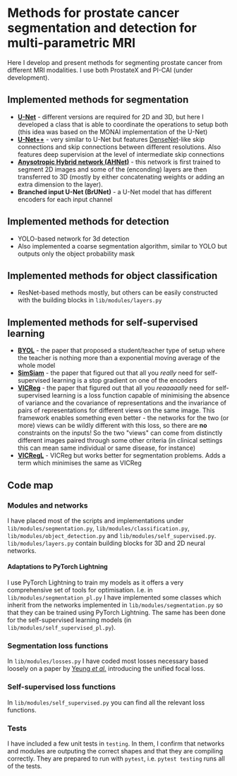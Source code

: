 # Methods for prostate cancer segmentation and detection for multi-parametric MRI

Here I develop and present methods for segmenting prostate cancer from different MRI modalities. I use both ProstateX and PI-CAI (under development).

## Implemented methods for segmentation

* [**U-Net**](https://www.nature.com/articles/s41592-018-0261-2) - different versions are required for 2D and 3D, but here I developed a class that is able to coordinate the operations to setup both (this idea was based on the MONAI implementation of the U-Net)
* [**U-Net++**](https://pubmed.ncbi.nlm.nih.gov/32613207/) - very similar to U-Net but features [DenseNet](https://arxiv.org/abs/1608.06993)-like skip connections and skip connections between different resolutions. Also features deep supervision at the level of intermediate skip connections
* [**Anysotropic Hybrid network (AHNet)**](https://arxiv.org/abs/1711.08580) - this network is first trained to segment 2D images and some of the (enconding) layers are then transferred to 3D (mostly by either concatenating weights or adding an extra dimension to the layer).
* **Branched input U-Net (BrUNet)** - a U-Net model that has different encoders for each input channel

## Implemented methods for detection

* YOLO-based network for 3d detection
* Also implemented a coarse segmentation algorithm, similar to YOLO but outputs only the object probability mask

## Implemented methods for object classification

* ResNet-based methods mostly, but others can be easily constructed with the building blocks in `lib/modules/layers.py`

## Implemented methods for self-supervised learning

* [**BYOL**](https://arxiv.org/abs/2006.07733) - the paper that proposed a student/teacher type of setup where the teacher is nothing more than a exponential moving average of the whole model
* [**SimSiam**](https://arxiv.org/abs/2011.10566) - the paper that figured out that all you *really* need for self-supervised learning is a stop gradient on one of the encoders
* [**VICReg**](https://arxiv.org/abs/2105.04906) - the paper that figured out that all you *reaaaaally* need for self-supervised learning is a loss function capable of minimising the absence of variance and the covariance of representations and the invariance of pairs of representations for different views on the same image. This framework enables something even better - the networks for the two (or more) views can be wildly different with this loss, so there are **no** constraints on the inputs! So the two "views" can come from distinctly different images paired through some other criteria (in clinical settings this can mean same individual or same disease, for instance)
* [**VICRegL**](https://arxiv.org/abs/2210.01571) - VICReg but works better for segmentation problems. Adds a term which minimises the same as VICReg 

## Code map

### Modules and networks

I have placed most of the scripts and implementations under `lib/modules/segmentation.py`, `lib/modules/classification.py`, `lib/modules/object_detection.py` and `lib/modules/self_supervised.py`. `lib/modules/layers.py` contain building blocks for 3D and 2D neural networks.

#### Adaptations to PyTorch Lightning

I use PyTorch Lightning to train my models as it offers a very comprehensive set of tools for optimisation. I.e. in `lib/modules/segmentation_pl.py` I have implemented some classes which inherit from the networks implemented in `lib/modules/segmentation.py` so that they can be trained using PyTorch Lightning. The same has been done for the self-supervised learning models (in `lib/modules/self_supervised_pl.py`).

### Segmentation loss functions

In `lib/modules/losses.py` I have coded most losses necessary based loosely on a paper by [Yeung *et al.*](https://www.ncbi.nlm.nih.gov/pmc/articles/PMC8785124/) introducing the unified focal loss.

### Self-supervised loss functions

In `lib/modules/self_supervised.py` you can find all the relevant loss functions.

### Tests

I have included a few unit tests in `testing`. In them, I confirm that networks and modules are outputing the correct shapes and that they are compiling correctly. They are prepared to run with `pytest`, i.e. `pytest testing` runs all of the tests.